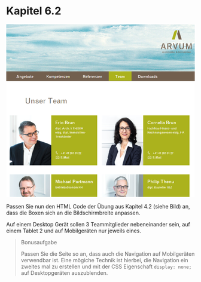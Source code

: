 # Kapitel 6.2 #

![Vorlage](https://github.com/Andi-Moser/M101/raw/main/images/Kapitel04-2/vorlage.png)

Passen Sie nun den HTML Code der Übung aus Kapitel 4.2 (siehe Bild) an, dass die Boxen
sich an die Bildschirmbreite anpassen.

Auf einem Desktop Gerät sollen 3 Teammitglieder nebeneinander sein, auf einem
Tablet 2 und auf Mobilgeräten nur jeweils eines.

> Bonusaufgabe
> 
> Passen Sie die Seite so an, dass auch die Navigation auf Mobilgeräten verwendbar ist.
> Eine mögiche Technik ist hierbei, die Navigation ein zweites mal zu erstellen
> und mit der CSS Eigenschaft `display: none;` auf Desktopgeräten auszublenden.